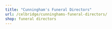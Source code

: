 ```yaml
---
title: "Cunningham's Funeral Directors"
url: /celbridge/cunninghams-funeral-directors/
shop: funeral directors
---
```

